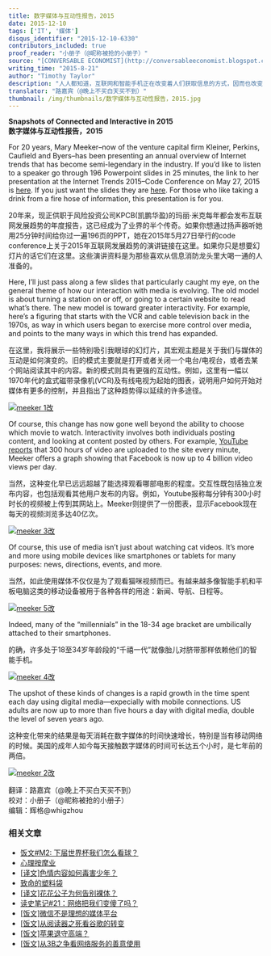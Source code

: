 ```yaml
---
title: 数字媒体与互动性报告，2015
date: 2015-12-10
tags: ['IT', '媒体']
disqus_identifier: "2015-12-10-6330"
contributors_included: true
proof_reader: "小册子（@昵称被抢的小册子）"
source: "[CONVERSABLE ECONOMIST](http://conversableeconomist.blogspot.com/2015/08/snapshots-of-connected-and-interactive.html)"
writing_time: "2015-8-21"
author: "Timothy Taylor"
description: "人人都知道，互联网和智能手机正在改变着人们获取信息的方式，因而也改变着媒体的形态，然而，要了解这些改变的细节，以及它已达到了何种程度，需要很多数字，20年来，KPCB的Mary Meeker每年都会发表一份详尽报告，本文择要介绍了其中一部分数字和图表。"
translator: "路嘉宾（@晚上不买白天买不到）"
thumbnail: /img/thumbnails/数字媒体与互动性报告，2015.jpg
---
```


**Snapshots of Connected and Interactive in 2015**  
**数字媒体与互动性报告，2015**

For 20 years, Mary Meeker–now of the venture capital firm Kleiner, Perkins, Caufield and Byers–has been presenting an annual overview of Internet trends that has become semi-legendary in the industry. If you’d like to listen to a speaker go through 196 Powerpoint slides in 25 minutes, the link to her presentation at the Internet Trends 2015–Code Conference on May 27, 2015 is [here](http://player.theplatform.com/p/PhfuRC/vNP4WUiQeJFa/select/xnkkwdLAeUn6?form=html&autoPlay=true&siteSectionId=recode_articles_main_vod). If you just want the slides they are [here](http://www.kpcb.com/internet-trends). For those who like taking a drink from a fire hose of information, this presentation is for you.

20年来，现正供职于风险投资公司KPCB(凯鹏华盈)的玛丽·米克每年都会发布互联网发展趋势的年度报告，这已经成为了业界的半个传奇。如果你想通过扬声器听她用25分钟时间给你过一遍196页的PPT，她在2015年5月27日举行的code conference上关于2015年互联网发展趋势的演讲链接在这里。如果你只是想要幻灯片的话它们在这里。这些演讲资料是为那些喜欢从信息消防龙头里大喝一通的人准备的。

Here, I’ll just pass along a few slides that particularly caught my eye, on the general theme of how our interaction with media is evolving. The old model is about turning a station on or off, or going to a certain website to read what’s there. The new model is toward greater interactivity. For example, here’s a figuring that starts with the VCR and cable television back in the 1970s, as way in which users began to exercise more control over media, and points to the many ways in which this trend has expanded.

在这里，我将展示一些特别吸引我眼球的幻灯片，其宏观主题是关于我们与媒体的互动是如何演变的。旧的模式主要就是打开或者关闭一个电台/电视台，或者去某个网站阅读其中的内容。新的模式则具有更强的互动性。例如，这里有一幅以1970年代的盒式磁带录像机(VCR)及有线电视为起始的图表，说明用户如何开始对媒体有更多的控制，并且指出了这种趋势得以延续的许多途径。

[![meeker 1改](https://headsalon.org/wordpress/wp-content/uploads/2015/12/meeker-1改-300x223.jpg)](https://headsalon.org/wordpress/wp-content/uploads/2015/12/meeker-1改.jpg)

Of course, this change has now gone well beyond the ability to choose which movie to watch. Interactivity involves both individuals posting content, and looking at content posted by others. For example, [YouTube reports](https://www.youtube.com/yt/press/statistics.html) that 300 hours of video are uploaded to the site every minute, Meeker offers a graph showing that Facebook is now up to 4 billion video views per day.

当然，这种变化早已远远超越了能选择观看哪部电影的程度。交互性既包括独立发布内容，也包括观看其他用户发布的内容。例如，Youtube报称每分钟有300小时时长的视频被上传到其网站上。Meeker则提供了一份图表，显示Facebook现在每天的视频浏览多达40亿次。

[![meeker 3改](https://headsalon.org/wordpress/wp-content/uploads/2015/12/meeker-3改-236x300.jpg)](https://headsalon.org/wordpress/wp-content/uploads/2015/12/meeker-3改.jpg)

Of course, this use of media isn’t just about watching cat videos. It’s more and more using mobile devices like smartphones or tablets for many purposes: news, directions, events, and more.

当然，如此使用媒体不仅仅是为了观看猫咪视频而已。有越来越多像智能手机和平板电脑这类的移动设备被用于各种各样的用途：新闻、导航、日程等。

[![meeker 5改](https://headsalon.org/wordpress/wp-content/uploads/2015/12/meeker-5改-300x207.jpg)](https://headsalon.org/wordpress/wp-content/uploads/2015/12/meeker-5改.jpg)

Indeed, many of the “millennials” in the 18-34 age bracket are umbilically attached to their smartphones.

的确，许多处于18至34岁年龄段的“千禧一代”就像胎儿对脐带那样依赖他们的智能手机。

[![meeker 4改](https://headsalon.org/wordpress/wp-content/uploads/2015/12/meeker-4改-300x201.jpg)](https://headsalon.org/wordpress/wp-content/uploads/2015/12/meeker-4改.jpg)

The upshot of these kinds of changes is a rapid growth in the time spent each day using digital media—expecially with mobile connections. US adults are now up to more than five hours a day with digital media, double the level of seven years ago.

这种变化带来的结果是每天消耗在数字媒体的时间快速增长，特别是当有移动网络的时候。美国的成年人如今每天接触数字媒体的时间可长达五个小时，是七年前的两倍。

[![meeker 2改](https://headsalon.org/wordpress/wp-content/uploads/2015/12/meeker-2改-300x201.jpg)](https://headsalon.org/wordpress/wp-content/uploads/2015/12/meeker-2改.jpg)


翻译：路嘉宾（@晚上不买白天买不到）  
校对：小册子（@昵称被抢的小册子）  
编辑：辉格@whigzhou


### 相关文章

* [饭文#M2: 下届世界杯我们怎么看球？](https://headsalon.org/archives/721.html "饭文#M2: 下届世界杯我们怎么看球？")
* [心理按摩业](https://headsalon.org/archives/7767.html "心理按摩业")
* [[译文]色情内容如何毒害少年？](https://headsalon.org/archives/7470.html "[译文]色情内容如何毒害少年？")
* [致命的塑料袋](https://headsalon.org/archives/7026.html "致命的塑料袋")
* [[译文]花花公子为何告别裸体？](https://headsalon.org/archives/6347.html "[译文]花花公子为何告别裸体？")
* [读史笔记#21：网络把我们变傻了吗？](https://headsalon.org/archives/5508.html "读史笔记#21：网络把我们变傻了吗？")
* [[饭文]微信不是理想的媒体平台](https://headsalon.org/archives/5020.html "[饭文]微信不是理想的媒体平台")
* [[饭文]从阅读器之死看谷歌的转变](https://headsalon.org/archives/4715.html "[饭文]从阅读器之死看谷歌的转变")
* [[饭文]苹果退守高端？](https://headsalon.org/archives/4485.html "[饭文]苹果退守高端？")
* [[饭文]从3B之争看网络服务的善意使用](https://headsalon.org/archives/4398.html "[饭文]从3B之争看网络服务的善意使用")
